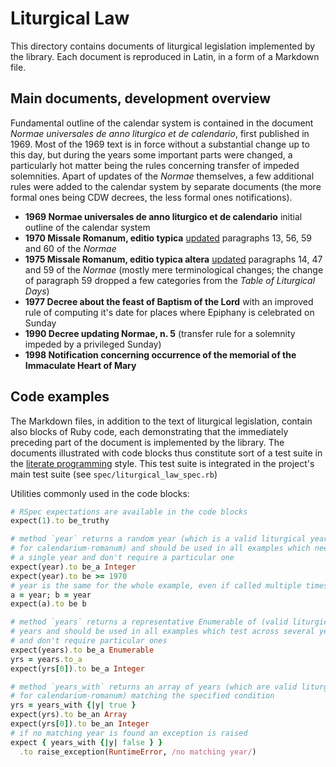 # Liturgical Law

This directory contains documents of liturgical legislation
implemented by the library. Each document is reproduced in Latin,
in a form of a Markdown file.

## Main documents, development overview

Fundamental outline of the calendar system is contained in the document
*Normae universales de anno liturgico et de calendario*, first published in 1969.
Most of the 1969 text is in force without a substantial change up to this day,
but during the years some important parts were changed, a particularly hot matter
being the rules concerning transfer of impeded solemnities.
Apart of updates of the *Normae* themselves, a few additional rules were added
to the calendar system by separate documents (the more formal ones being CDW decrees,
the less formal ones notifications).

* **1969 Normae universales de anno liturgico et de calendario**
  initial outline of the calendar system
* **1970 Missale Romanum, editio typica**
  [updated](http://www.cultodivino.va/content/dam/cultodivino/notitiae/1970/54%201.pdf#page=49)
  paragraphs 13, 56, 59 and 60 of the *Normae*
* **1975 Missale Romanum, editio typica altera**
  [updated](http://www.cultodivino.va/content/dam/cultodivino/notitiae/1975/111-112.pdf#page=27)
  paragraphs 14, 47 and 59 of the *Normae* (mostly mere terminological changes;
  the change of paragraph 59 dropped a few categories from the *Table of Liturgical Days*)
* **1977 Decree about the feast of Baptism of the Lord**
  with an improved rule of computing it's date for places where Epiphany is celebrated
  on Sunday
* **1990 Decree updating Normae, n. 5**
  (transfer rule for a solemnity impeded by a privileged Sunday)
* **1998 Notification concerning occurrence of the memorial of the Immaculate Heart of Mary**

## Code examples

The Markdown files, in addition to the text of liturgical
legislation, contain also blocks of Ruby code, each demonstrating
that the immediately preceding part of the document is implemented
by the library. The documents illustrated with code blocks thus constitute
sort of a test suite in the [literate programming](https://en.wikipedia.org/wiki/Literate_programming)
style. This test suite is integrated in the project's main test suite
(see `spec/liturgical_law_spec.rb`)

Utilities commonly used in the code blocks:

```ruby
# RSpec expectations are available in the code blocks
expect(1).to be_truthy

# method `year` returns a random year (which is a valid liturgical year
# for calendarium-romanum) and should be used in all examples which need
# a single year and don't require a particular one
expect(year).to be_a Integer
expect(year).to be >= 1970
# year is the same for the whole example, even if called multiple times
a = year; b = year
expect(a).to be b

# method `years` returns a representative Enumerable of (valid liturgical)
# years and should be used in all examples which test across several years
# and don't require particular ones
expect(years).to be_a Enumerable
yrs = years.to_a
expect(yrs[0]).to be_a Integer

# method `years_with` returns an array of years (which are valid liturgical years
# for calendarium-romanum) matching the specified condition
yrs = years_with {|y| true }
expect(yrs).to be_an Array
expect(yrs[0]).to be_an Integer
# if no matching year is found an exception is raised
expect { years_with {|y| false } }
  .to raise_exception(RuntimeError, /no matching year/)
```
